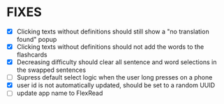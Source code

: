 # FIXES

- [x] Clicking texts without definitions should still show a "no translation found" popup
- [x] Clicking texts without definitions should not add the words to the flashcards
- [x] Decreasing difficulty should clear all sentence and word selections in the swapped sentences
- [ ] Supress default select logic when the user long presses on a phone
- [x] user id is not automatically updated, should be set to a random UUID
- [ ] update app name to FlexRead
